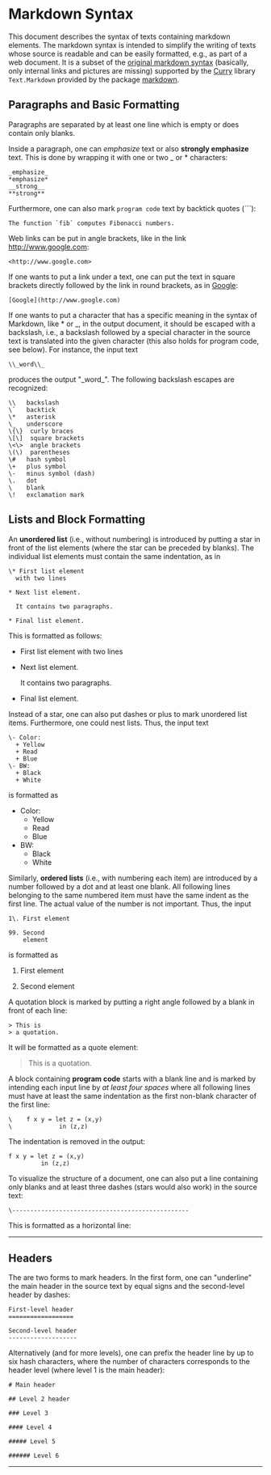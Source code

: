 Markdown Syntax
===============

This document describes the syntax of texts containing
markdown elements. The markdown syntax is intended to simplify
the writing of texts whose source is readable and can be easily formatted,
e.g., as part of a web document.
It is a subset of the
[original markdown syntax](http://en.wikipedia.org/wiki/Markdown)
(basically, only internal links and pictures are missing)
supported by the
[Curry](http://curry-lang.org/) library
`Text.Markdown` provided by the package
[markdown](https://www.informatik.uni-kiel.de/~curry/cpm/markdown.html).

Paragraphs and Basic Formatting
-------------------------------

Paragraphs are separated by at least one line which is empty
or does contain only blanks.

Inside a paragraph, one can _emphasize_ text or
also **strongly emphasize** text. This is done by wrapping it
with one or two \_ or \* characters:

    _emphasize_
    *emphasize*
    __strong__
    **strong**

Furthermore, one can also mark `program code` text by
backtick quotes (`\``):

    The function `fib` computes Fibonacci numbers.

Web links can be put in angle brackets, like in the
link <http://www.google.com>:

    <http://www.google.com>

If one wants to put a link under a text,
one can put the text in square brackets directly followed by the
link in round brackets, as in
[Google](http://www.google.com):

    [Google](http://www.google.com)

If one wants to put a character that has a specific meaning
in the syntax of Markdown,
like \* or \_, in the output document, it should be escaped with a
backslash, i.e., a backslash followed by a special character in the
source text is translated into the given character
(this also holds for program code, see below).
For instance, the input text

    \\_word\\_

produces the output "\_word\_".
The following backslash escapes are recognized:

    \\   backslash
    \`   backtick
    \*   asterisk
    \_   underscore
    \{\}  curly braces
    \[\]  square brackets
    \<\>  angle brackets
    \(\)  parentheses
    \#   hash symbol
    \+   plus symbol
    \-   minus symbol (dash)
    \.   dot
    \    blank
    \!   exclamation mark

Lists and Block Formatting
--------------------------

An **unordered list** (i.e., without numbering)
is introduced by putting a star in front of the list elements
(where the star can be preceded by blanks). The individual
list elements must contain the same indentation, as in

    \* First list element
      with two lines
    
    * Next list element.
    
      It contains two paragraphs.
    
    * Final list element.

This is formatted as follows:    

 * First list element
   with two lines

 * Next list element.

   It contains two paragraphs.

 * Final list element.

Instead of a star, one can also put dashes or plus to mark
unordered list items. Furthermore, one could nest lists.
Thus, the input text

    \- Color:
      + Yellow
      + Read
      + Blue
    \- BW:
      + Black
      + White

is formatted as

 - Color:
   + Yellow
   + Read
   + Blue
 - BW:
   + Black
   + White

Similarly, **ordered lists** (i.e., with numbering each item)
are introduced by a number followed by a dot and at least one blank.
All following lines belonging to the same numbered item
must have the same indent as the first line.
The actual value of the number is not important. Thus, the input

    1\. First element
    
    99. Second
        element

is formatted as

 1. First element

 99. Second
     element

A quotation block is marked by putting a right angle followed
by a blank in front of each line:

    > This is
    > a quotation.

It will be formatted as a quote element:

> This is
> a quotation.

A block containing **program code** starts with a blank line and is
marked by intending each input line by _at least four spaces_ where
all following lines must have at least the same indentation as the
first non-blank character of the first line:

    \    f x y = let z = (x,y)
    \             in (z,z)

The indentation is removed in the output:

    f x y = let z = (x,y)
             in (z,z)

To visualize the structure of a document, one can also put a line
containing only blanks and at least three dashes (stars would also work)
in the source text:

    \-------------------------------------------------

This is formatted as a horizontal line:

-------------------------------------------------

Headers
-------

The are two forms to mark headers.
In the first form, one can "underline" the main header
in the source text by equal signs
and the second-level header by dashes:

    First-level header
    ==================

    Second-level header
    -------------------

Alternatively (and for more levels), one can prefix the
header line by up to six hash characters, where the number of
characters corresponds to the header level (where level 1 is the
main header):

    # Main header
    
    ## Level 2 header
    
    ### Level 3
    
    #### Level 4
    
    ##### Level 5
    
    ###### Level 6
    
***********************************************************************
